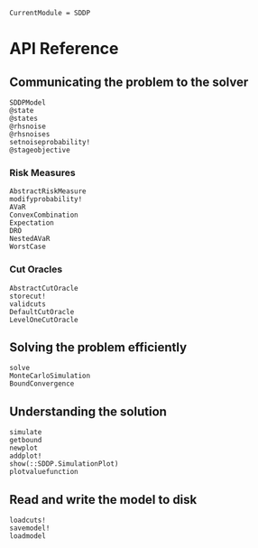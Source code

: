 ```@meta
CurrentModule = SDDP
```

# API Reference

## Communicating the problem to the solver

```@docs
SDDPModel
@state
@states
@rhsnoise
@rhsnoises
setnoiseprobability!
@stageobjective
```

### Risk Measures
```@docs
AbstractRiskMeasure
modifyprobability!
AVaR
ConvexCombination
Expectation
DRO
NestedAVaR
WorstCase
```

### Cut Oracles
```@docs
AbstractCutOracle
storecut!
validcuts
DefaultCutOracle
LevelOneCutOracle
```

## Solving the problem efficiently
```@docs
solve
MonteCarloSimulation
BoundConvergence
```
## Understanding the solution
```@docs
simulate
getbound
newplot
addplot!
show(::SDDP.SimulationPlot)
plotvaluefunction
```

## Read and write the model to disk

```@docs
loadcuts!
savemodel!
loadmodel
```
